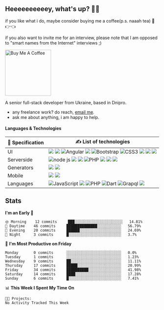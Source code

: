 ## Heeeeeeeeeey, what's up? 👋🏼

if you like what i do, maybe consider buying me a coffee(p.s. naaah tea) 🥺👉👈

if you also want to invite me for an interview, please note that I am opposed to "smart names from the Internet" interviews ;)

<a href="https://www.buymeacoffee.com/leroywagner" target="_blank"><img src="https://cdn.buymeacoffee.com/buttons/v2/default-blue.png" alt="Buy Me A Coffee" width="150" ></a>

A senior full-stack developer from Ukraine, based in Dnipro.

- any freelance work? do reach, [email me](mailto:leroy.wagner20@gmail.com).
- ask me about anything, i am happy to help.

#### Languages & Technologies

<table data-sourcepos="16:3-22:145">
  <thead>
    <tr data-sourcepos="16:3-16:97">
      <th data-sourcepos="16:4-16:24">
        <g-emoji class="g-emoji" alias="seedling" fallback-src="https://github.githubassets.com/images/icons/emoji/unicode/1f331.png">🌱</g-emoji> Specification
      </th>
      <th data-sourcepos="16:26-16:96">
        <g-emoji class="g-emoji" alias="writing_hand" fallback-src="https://github.githubassets.com/images/icons/emoji/unicode/270d.png">✍</g-emoji> List of technologies
      </th>
    </tr>
  </thead>
  <tbody>
    <tr data-sourcepos="18:3-18:128">
      <td data-sourcepos="18:4-18:22">UI</td>
      <td data-sourcepos="18:24-18:127">
        <img src="https://img.shields.io/badge/React.js-007ACC?style=for-the-badge&logo=react&logoColor=white&style=flat" />
        <img src="https://img.shields.io/badge/Vue.js-339933?style=for-the-badge&logo=Vue.js&logoColor=white&style=flat" />
        <img src="https://img.shields.io/badge/Angular-DD0031?style=for-the-badge&logo=Angular&logoColor=white&style=flat" alt="Angular"/>
        <img src="https://img.shields.io/badge/Tailwind-4E9BCD?style=for-the-badge&logo=TailwindCSS&logoColor=white&style=flat" />
        <img src="https://img.shields.io/badge/Bootstrap-7952B3?style=for-the-badge&logo=Bootstrap&logoColor=white&style=flat" alt="Bootstrap"/>
        <img src="https://img.shields.io/badge/CSS3-1572B6?style=for-the-badge&logo=CSS3&logoColor=white&style=flat" alt="CSS3"/> 
        <img src="https://img.shields.io/badge/SASS-b48a91?style=for-the-badge&logo=SASS&logoColor=white&style=flat" />
        <img src="https://img.shields.io/badge/LESS-27338e?style=for-the-badge&logo=less&logoColor=white&style=flat" />
        <img src="https://img.shields.io/badge/Stylus-000000?style=for-the-badge&logo=stylus&logoColor=white&style=flat" />
      </td>
    </tr>
    <tr data-sourcepos="19:3-19:100">
      <td data-sourcepos="19:4-19:22">Serverside</td>
      <td data-sourcepos="19:24-19:99">
        <img src="https://img.shields.io/badge/Node.js-339933?style=for-the-badge&logo=nodedotjs&logoColor=white&style=flat" alt="node js"/>
        <img src="https://img.shields.io/badge/Django-003E2B?style=for-the-badge&logo=django&logoColor=white&style=flat" />
        <img src="https://img.shields.io/badge/Flask-292D35?style=for-the-badge&logo=flask&logoColor=white&style=flat" />
        <img src="https://img.shields.io/badge/PHP-777BB4?style=for-the-badge&logo=PHP&logoColor=white&style=flat" alt="PHP"/>
        <img src="https://img.shields.io/badge/laravel-F43930?style=for-the-badge&logo=laravel&logoColor=white&style=flat" />
        <img src="https://img.shields.io/badge/Express.js-000000?style=for-the-badge&logo=express&logoColor=white&style=flat" />
        <img src="https://img.shields.io/badge/Ness.js-007ACC?style=for-the-badge&logo=react&logoColor=white&style=flat" />
      </td>
    </tr>
    <tr data-sourcepos="20:3-20:95">
      <td data-sourcepos="20:4-20:22">Generators</td>
      <td data-sourcepos="20:24-20:94">
        <img src="https://img.shields.io/badge/Next.js-000000?style=for-the-badge&logo=next.js&logoColor=white&style=flat" />
        <img src="https://img.shields.io/badge/Nuxt.js-000000?style=for-the-badge&logo=nuxt.js&logoColor=white&style=flat" />
      </td>
    </tr>
    <tr data-sourcepos="21:3-21:95">
      <td data-sourcepos="21:4-21:22">Mobile</td>
      <td data-sourcepos="21:24-21:94">
        <img src="https://img.shields.io/badge/Flutter-1ABEFD?style=for-the-badge&logo=flutter&logoColor=white&style=flat" />
        <img src="https://img.shields.io/badge/React Native-007ACC?style=for-the-badge&logo=react&logoColor=white&style=flat" />
      </td>
    </tr>
    <tr data-sourcepos="22:3-22:145">
      <td data-sourcepos="22:4-22:22">Languages</td>
      <td data-sourcepos="22:24-22:144">
        <img src="https://img.shields.io/badge/JavaScript-F7DF1E?style=for-the-badge&logo=JavaScript&logoColor=black&style=flat" alt="JavaScript"/>
        <img src="https://img.shields.io/badge/Typescript-007ACC?style=for-the-badge&logo=typescript&logoColor=white&style=flat" />
        <img src="https://img.shields.io/badge/PHP-777BB4?style=for-the-badge&logo=PHP&logoColor=white&style=flat" alt="PHP"/>
        <img src="https://img.shields.io/badge/Dart-01589D?style=for-the-badge&logo=dart&logoColor=white&style=flat" alt="Dart"/>
        <img src="https://img.shields.io/badge/GraphQL-E631AC?style=for-the-badge&logo=graphql&logoColor=white&style=flat" alt="Grapql"/>
        <img src="https://img.shields.io/badge/Python-3876A7?style=for-the-badge&logo=python&logoColor=white&style=flat" />
      </td>
    </tr>
  </tbody>
</table>

## Stats
<!--START_SECTION:waka-->
**I'm an Early 🐤** 

```text
🌞 Morning    12 commits     ███░░░░░░░░░░░░░░░░░░░░░░   14.81% 
🌆 Daytime    46 commits     ██████████████░░░░░░░░░░░   56.79% 
🌃 Evening    20 commits     ██████░░░░░░░░░░░░░░░░░░░   24.69% 
🌙 Night      3 commits      █░░░░░░░░░░░░░░░░░░░░░░░░   3.7%

```
📅 **I'm Most Productive on Friday** 

```text
Monday       0 commits      ░░░░░░░░░░░░░░░░░░░░░░░░░   0.0% 
Tuesday      1 commits      ░░░░░░░░░░░░░░░░░░░░░░░░░   1.23% 
Wednesday    9 commits      ██░░░░░░░░░░░░░░░░░░░░░░░   11.11% 
Thursday     17 commits     █████░░░░░░░░░░░░░░░░░░░░   20.99% 
Friday       34 commits     ██████████░░░░░░░░░░░░░░░   41.98% 
Saturday     14 commits     ████░░░░░░░░░░░░░░░░░░░░░   17.28% 
Sunday       6 commits      █░░░░░░░░░░░░░░░░░░░░░░░░   7.41%

```


📊 **This Week I Spent My Time On** 

```text
🐱‍💻 Projects: 
No Activity Tracked This Week

```


<!--END_SECTION:waka-->




<!-- **💡 Awesome projects** 

[![Readme Card](https://github-readme-stats.vercel.app/api/pin/?username=leroywagner&repo=articlegenerator)](https://github.com/leroywagner/articlegenerator) -->
